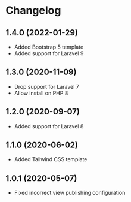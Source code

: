 # Changelog

## 1.4.0 (2022-01-29)

- Added Bootstrap 5 template
- Added support for Laravel 9

## 1.3.0 (2020-11-09)

- Drop support for Laravel 7
- Allow install on PHP 8

## 1.2.0 (2020-09-07)

- Added support for Laravel 8

## 1.1.0 (2020-06-02)

- Added Tailwind CSS template

## 1.0.1 (2020-05-07)

- Fixed incorrect view publishing configuration
